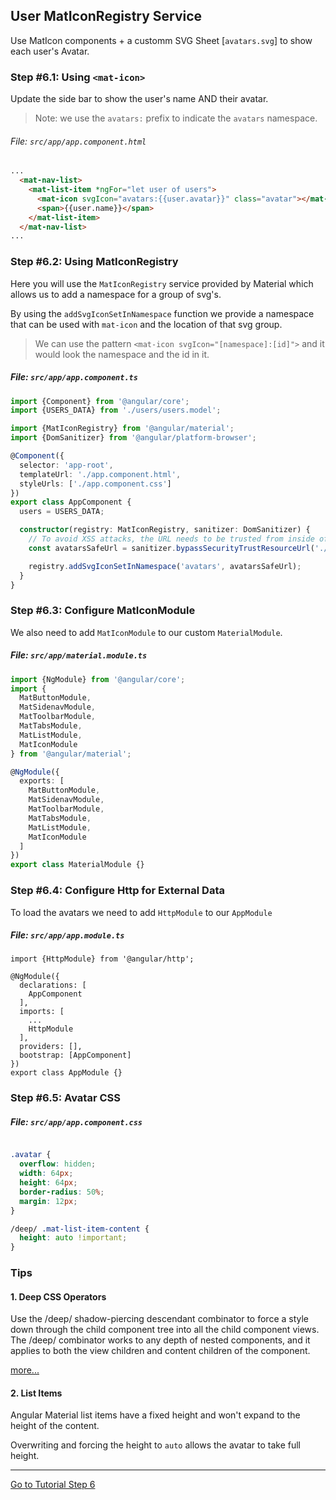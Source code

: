 ## User MatIconRegistry Service


Use MatIcon components + a customm SVG Sheet [`avatars.svg`] to show each user's Avatar.
 
### Step #6.1: Using `<mat-icon>`

Update the side bar to show the user's name AND their avatar.

> Note: we use the `avatars:` prefix to indicate the `avatars` namespace.

###### File: `src/app/app.component.html`

```html
...
  <mat-nav-list>
    <mat-list-item *ngFor="let user of users">
      <mat-icon svgIcon="avatars:{{user.avatar}}" class="avatar"></mat-icon>
      <span>{{user.name}}</span>
    </mat-list-item>
  </mat-nav-list>
...
```

### Step #6.2: Using MatIconRegistry

Here you will use the `MatIconRegistry` service provided by Material which allows us to add a namespace for a group of svg's.

By using the `addSvgIconSetInNamespace` function we provide a namespace that can be used with `mat-icon` 
and the location of that svg group.

> We can use the pattern `<mat-icon svgIcon="[namespace]:[id]">` and it would look the namespace and the id in it.

##### File:  `src/app/app.component.ts`

```ts
import {Component} from '@angular/core';
import {USERS_DATA} from './users/users.model';

import {MatIconRegistry} from '@angular/material';
import {DomSanitizer} from '@angular/platform-browser';

@Component({
  selector: 'app-root',
  templateUrl: './app.component.html',
  styleUrls: ['./app.component.css']
})
export class AppComponent {
  users = USERS_DATA;

  constructor(registry: MatIconRegistry, sanitizer: DomSanitizer) {
    // To avoid XSS attacks, the URL needs to be trusted from inside of your application.
    const avatarsSafeUrl = sanitizer.bypassSecurityTrustResourceUrl('./assets/avatars.svg');

    registry.addSvgIconSetInNamespace('avatars', avatarsSafeUrl);
  }
}

```

### Step #6.3: Configure MatIconModule

We also need to add `MatIconModule` to our custom `MaterialModule`.

##### File: `src/app/material.module.ts`
```ts
import {NgModule} from '@angular/core';
import {
  MatButtonModule,
  MatSidenavModule,
  MatToolbarModule,
  MatTabsModule,
  MatListModule,
  MatIconModule
} from '@angular/material';

@NgModule({
  exports: [
    MatButtonModule,
    MatSidenavModule,
    MatToolbarModule,
    MatTabsModule,
    MatListModule,
    MatIconModule
  ]
})
export class MaterialModule {}

```

### Step #6.4: Configure Http for External Data

To load the avatars we need to add `HttpModule` to our `AppModule`

##### File: `src/app/app.module.ts`

```
import {HttpModule} from '@angular/http';

@NgModule({
  declarations: [
    AppComponent
  ],
  imports: [
    ...
    HttpModule
  ],
  providers: [],
  bootstrap: [AppComponent]
})
export class AppModule {}

```

### Step #6.5: Avatar CSS

##### File:  `src/app/app.component.css`

```css

.avatar {
  overflow: hidden;
  width: 64px;
  height: 64px;
  border-radius: 50%;
  margin: 12px;
}

/deep/ .mat-list-item-content {
  height: auto !important;
}
```

### Tips

#### 1. Deep CSS Operators

Use the /deep/ shadow-piercing descendant combinator to force a style down through the child 
component tree into all the child component views. The /deep/ combinator works to any depth of 
nested components, and it applies to both the view children and content children of the component.

[more...](https://angular.io/guide/component-styles#deprecated-deep--and-ng-deep)

#### 2.  List Items

Angular Material list items have a fixed height and won't expand to the height of the content.

Overwriting and forcing the height to `auto` allows the avatar to take full height.

----

[Go to Tutorial Step 6](STEP_6.md)
